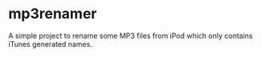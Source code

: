 # mp3renamer
A simple project to rename some MP3 files from iPod which only contains iTunes generated names.
